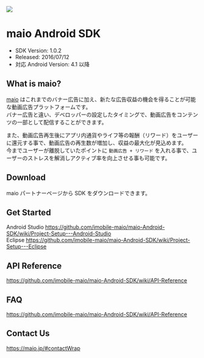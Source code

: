 ![](https://github.com/imobile-maio/maio-iOS-SDK/blob/wiki/doc/images/logo.png)

# maio Android SDK
- SDK Version: 1.0.2
- Released: 2016/07/12
- 対応 Android Version: 4.1 以降

## What is maio?
[maio](https://maio.jp/) はこれまでのバナー広告に加え、新たな広告収益の機会を得ることが可能な動画広告プラットフォームです。  
バナー広告と違い、デベロッパーの設定したタイミングで、動画広告をコンテンツの一部として配信することができます。

また、動画広告再生後にアプリ内通貨やライフ等の報酬（リワード）をユーザーに還元する事で、動画広告の再生数が増加し、収益の最大化が見込めます。  
今までユーザーが離脱していたポイントに `動画広告 + リワード` を入れる事で、ユーザーのストレスを解消しアクティブ率を向上させる事も可能です。  

## Download
maio パートナーページから SDK をダウンロードできます。

## Get Started
Android Studio https://github.com/imobile-maio/maio-Android-SDK/wiki/Project-Setup---Android-Studio  
Eclipse https://github.com/imobile-maio/maio-Android-SDK/wiki/Project-Setup---Eclipse

## API Reference
https://github.com/imobile-maio/maio-Android-SDK/wiki/API-Reference

## FAQ
https://github.com/imobile-maio/maio-Android-SDK/wiki/API-Reference

## Contact Us
https://maio.jp/#contactWrap
